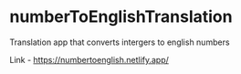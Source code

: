 # numberToEnglishTranslation
Translation app that converts intergers to english numbers


Link - https://numbertoenglish.netlify.app/
